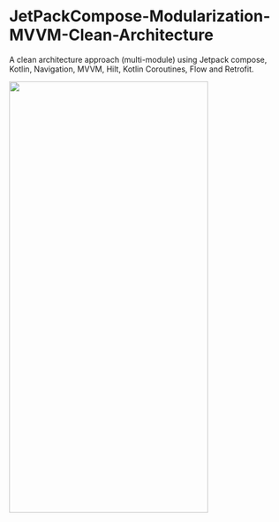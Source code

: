 # JetPackCompose-Modularization-MVVM-Clean-Architecture
A clean architecture approach (multi-module) using Jetpack compose, Kotlin, Navigation, MVVM, Hilt, Kotlin Coroutines, Flow and Retrofit.

<img width=360 height=780 src = "https://github.com/user-attachments/assets/07095b75-d19e-4dd3-bd09-1f47fb5cf7ca"/>

